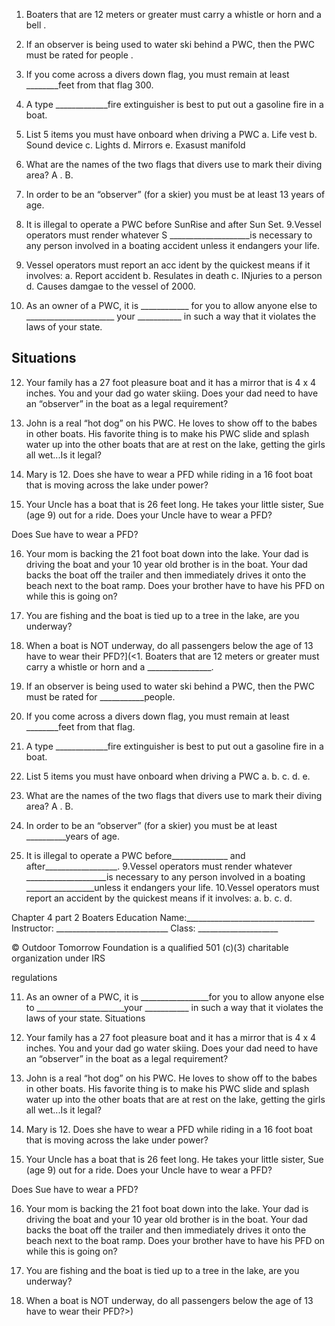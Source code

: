 1. Boaters that are 12 meters or greater must carry a whistle or horn and a bell .
2. If an observer is being used to water ski behind a PWC, then the PWC must be
rated for people .
3. If you come across a divers down flag, you must remain at least ________feet
from that flag 300.
4. A type _____________fire extinguisher is best to put out a gasoline fire in a boat.
5. List 5 items you must have onboard when driving a PWC
a. Life vest 
b. Sound device 
c. Lights
d. Mirrors
e. Exasust manifold
6. What are the names of the two flags that divers use to mark their diving area?
A . B.
7. In order to be an “observer” (for a skier) you must be at least 13 years of
age.

8. It is illegal to operate a PWC before SunRise and after Sun Set.
9.Vessel operators must render whatever S ____________________is necessary to any
person involved in a boating accident unless it endangers your life.

10. Vessel operators must report an acc ident by the quickest means if it involves:
	a. Report accident 
	b. Resulates in death
	c. INjuries to a person 
	d. Causes damgae to the vessel of 2000.
11. As an owner of a PWC, it is ____________ for you to allow anyone else to
______________________ your ___________ in such a way that it violates the laws of your state.

## **Situations**

12. Your family has a 27 foot pleasure boat and it has a mirror that is 4 x 4 inches.
You and your dad go water skiing. Does your dad need to have an “observer” in the
boat as a legal requirement?

13. John is a real “hot dog” on his PWC. He loves to show off to the babes in other
boats. His favorite thing is to make his PWC slide and splash water up into the other
boats that are at rest on the lake, getting the girls all wet...Is it legal?

14. Mary is 12. Does she have to wear a PFD while riding in a 16 foot boat that is
moving across the lake under power?

15. Your Uncle has a boat that is 26 feet long. He takes your little sister, Sue (age 9)
out for a ride. Does your Uncle have to wear a PFD?

Does Sue have to wear a PFD?

16. Your mom is backing the 21 foot boat down into the lake. Your dad is driving the
boat and your 10 year old brother is in the boat. Your dad backs the boat off the trailer
and then immediately drives it onto the beach next to the boat ramp. Does your brother
have to have his PFD on while this is going on?

17. You are fishing and the boat is tied up to a tree in the lake, are you underway?

18. When a boat is NOT underway, do all passengers below the age of 13 have to
wear their PFD?](<1. Boaters that are 12 meters or greater must carry a whistle or horn and a
________________.
2. If an observer is being used to water ski behind a PWC, then the PWC must be
rated for ___________people.
3. If you come across a divers down flag, you must remain at least ________feet
from that flag.
4. A type _____________fire extinguisher is best to put out a gasoline fire in a boat.
5. List 5 items you must have onboard when driving a PWC
a.
b.
c.
d.
e.
6. What are the names of the two flags that divers use to mark their diving area?
A . B.
7. In order to be an “observer” (for a skier) you must be at least __________years of
age.

8. It is illegal to operate a PWC before______________ and
after__________________.
9.Vessel operators must render whatever ____________________is necessary to any
person involved in a boating _________________unless it endangers your life.
10.Vessel operators must report an accident by the quickest means if it involves:
a.
b.
c.
d.

Chapter 4 part 2 Boaters Education
Name:________________________________
Instructor: ____________________________
Class: ____________________

© Outdoor Tomorrow Foundation is a qualified 501 (c)(3) charitable organization under IRS

regulations

11. As an owner of a PWC, it is _________________for you to allow anyone else to
______________________your ___________ in such a way that it violates the laws of
your state.
Situations

12. Your family has a 27 foot pleasure boat and it has a mirror that is 4 x 4 inches.
You and your dad go water skiing. Does your dad need to have an “observer” in the
boat as a legal requirement?

13. John is a real “hot dog” on his PWC. He loves to show off to the babes in other
boats. His favorite thing is to make his PWC slide and splash water up into the other
boats that are at rest on the lake, getting the girls all wet...Is it legal?

14. Mary is 12. Does she have to wear a PFD while riding in a 16 foot boat that is
moving across the lake under power?

15. Your Uncle has a boat that is 26 feet long. He takes your little sister, Sue (age 9)
out for a ride. Does your Uncle have to wear a PFD?

Does Sue have to wear a PFD?

16. Your mom is backing the 21 foot boat down into the lake. Your dad is driving the
boat and your 10 year old brother is in the boat. Your dad backs the boat off the trailer
and then immediately drives it onto the beach next to the boat ramp. Does your brother
have to have his PFD on while this is going on?

17. You are fishing and the boat is tied up to a tree in the lake, are you underway?

18. When a boat is NOT underway, do all passengers below the age of 13 have to
wear their PFD?>)